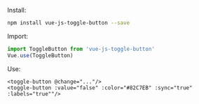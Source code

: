 Install:
```bash
npm install vue-js-toggle-button --save
```
Import:
```javascript
import ToggleButton from 'vue-js-toggle-button'
Vue.use(ToggleButton)
```
Use: 
```vue
<toggle-button @change="..."/>
<toggle-button :value="false" :color="#82C7EB" :sync="true" :labels="true""/>
```
